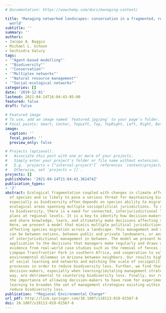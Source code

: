 ```yaml
---
# Documentation: https://wowchemy.com/docs/managing-content/

title: 'Managing networked landscapes: conservation in a fragmented, regionally connected
  world'
subtitle: ''
summary: ''
authors:
- Jacopo A. Baggio
- Michael L. Schoon
- Sechindra Valury
tags:
- '"Agent-based modelling"'
- '"Biodiversity"'
- '"Conservation"'
- '"Multiplex networks"'
- '"Natural resource management"'
- '"Social-ecological networks"'
categories: []
date: '2019-12-01'
lastmod: 2021-04-14T16:04:43-05:00
featured: false
draft: false

# Featured image
# To use, add an image named `featured.jpg/png` to your page's folder.
# Focal points: Smart, Center, TopLeft, Top, TopRight, Left, Right, BottomLeft, Bottom, BottomRight.
image:
  caption: ''
  focal_point: ''
  preview_only: false

# Projects (optional).
#   Associate this post with one or more of your projects.
#   Simply enter your project's folder or file name without extension.
#   E.g. `projects = ["internal-project"]` references `content/project/deep-learning/index.md`.
#   Otherwise, set `projects = []`.
projects: []
publishDate: '2021-04-14T21:04:43.362474Z'
publication_types:
- '2'
abstract: Ecological fragmentation coupled with changes in climate affects the viability
  of species and is likely to pose a serious threat for maintaining biodiversity,
  especially as biodiversity often depends on species ability to migrate between different
  ecological areas spanning multiple sociopolitical jurisdictions. To reduce the risk
  to biodiversity, there is a need for connected, interjurisdictional landscape management
  plans at regional levels. It is a key to identify how decision-makers collaborate
  and share knowledge, learn, and ultimately make decisions affecting species coexistence.
  Here, we present a model that mimics multiple political jurisdictions making decisions
  affecting species migration across a landscape. This management and species movement
  can be between nations, between public and private landowners, or any other scale
  of interjurisdictional management in between. The model we present here has direct
  application to the decisions that managers make regularly and draws upon anecdotal
  evidence from real-world case studies such as the removal of fences in the Great
  Limpopo Transfrontier Park in southern Africa, and cooperation to solve regional
  environmental dilemmas in Arizona between neighbors. Our results highlight the importance
  of social learning and networks and matching the scale of sociopolitical and ecological
  processes in order to reduce biodiversity loss. Further, we find that close-knit
  decision-makers, especially when learning/imitating management strategies the same
  way, are detrimental to countering biodiversity loss. Finally, our results indicate
  the importance of allowing decision-makers to have room for experimental, individual
  learning to broaden the set of management strategies existing within a system to
  reduce biodiversity loss.
publication: '*Regional Environmental Change*'
url_pdf: http://link.springer.com/10.1007/s10113-019-01567-8
doi: 10.1007/s10113-019-01567-8
---
```

